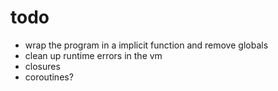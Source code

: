 # todo

- wrap the program in a implicit function and remove globals
- clean up runtime errors in the vm
- closures
- coroutines?
